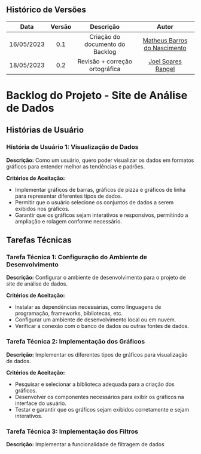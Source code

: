 ## Histórico de Versões

| Data       | Versão | Descrição                         | Autor             |
| :--------: | :----: | :----------:                      | :---------------: |
| 16/05/2023 |  0.1   | Criação do documento do Backlog   | [Matheus Barros do Nascimento](https://github.com/Ninja-Haiyai)|
| 18/05/2023 |  0.2   | Revisão + correção ortográfica    | [Joel Soares Rangel](https://github.com/JoelSRangel)|

# Backlog do Projeto - Site de Análise de Dados

## Histórias de Usuário

### História de Usuário 1: Visualização de Dados

**Descrição:** Como um usuário, quero poder visualizar os dados em formatos gráficos para entender melhor as tendências e padrões.

**Critérios de Aceitação:**
- Implementar gráficos de barras, gráficos de pizza e gráficos de linha para representar diferentes tipos de dados.
- Permitir que o usuário selecione os conjuntos de dados a serem exibidos nos gráficos.
- Garantir que os gráficos sejam interativos e responsivos, permitindo a ampliação e rolagem conforme necessário.

## Tarefas Técnicas

### Tarefa Técnica 1: Configuração do Ambiente de Desenvolvimento

**Descrição:** Configurar o ambiente de desenvolvimento para o projeto de site de análise de dados.

**Critérios de Aceitação:**
- Instalar as dependências necessárias, como linguagens de programação, frameworks, bibliotecas, etc.
- Configurar um ambiente de desenvolvimento local ou em nuvem.
- Verificar a conexão com o banco de dados ou outras fontes de dados.

### Tarefa Técnica 2: Implementação dos Gráficos

**Descrição:** Implementar os diferentes tipos de gráficos para visualização de dados.

**Critérios de Aceitação:**
- Pesquisar e selecionar a biblioteca adequada para a criação dos gráficos.
- Desenvolver os componentes necessários para exibir os gráficos na interface do usuário.
- Testar e garantir que os gráficos sejam exibidos corretamente e sejam interativos.

### Tarefa Técnica 3: Implementação dos Filtros

**Descrição:** Implementar a funcionalidade de filtragem de dados
